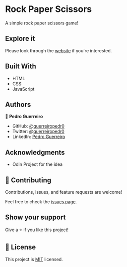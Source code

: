 # Rock Paper Scissors

A simple rock paper scissors game!

## Explore it

Please look through the [website](https://guerreiropedr0-rockpaperscissors.netlify.app/) if you're interested.

## Built With

- HTML
- CSS
- JavaScript

## Authors

👤 **Pedro Guerreiro**

- GitHub: [@guerreiropedr0](https://github.com/guerreiropedr0)
- Twitter: [@guerreiropedr0](https://twitter.com/guerreiropedr0)
- LinkedIn: [Pedro Guerreiro](https://www.linkedin.com/in/guerreiropedr0/)

## Acknowledgments

- Odin Project for the idea

## 🤝 Contributing

Contributions, issues, and feature requests are welcome!

Feel free to check the [issues page](../../issues/).

## Show your support

Give a ⭐️ if you like this project!

## 📝 License

This project is [MIT](./MIT.md) licensed.
